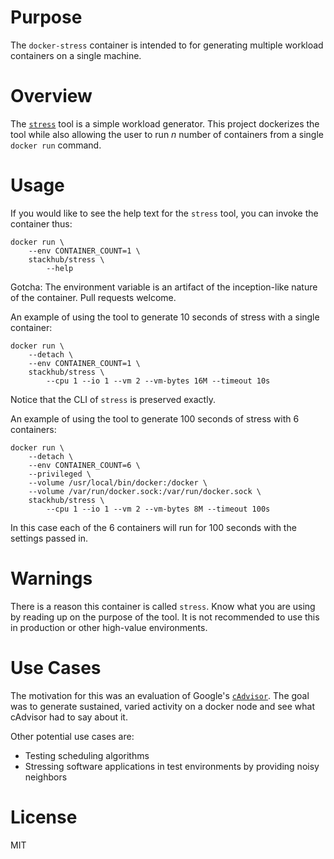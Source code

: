 # Purpose

The `docker-stress` container is intended to for generating multiple workload 
containers on a single machine.  

# Overview

The [`stress`](http://people.seas.harvard.edu/~apw/stress/) tool is a simple 
workload generator. This project dockerizes the tool while also allowing the 
user to run _n_ number of containers from a single `docker run` command.  

# Usage

If you would like to see the help text for the `stress` tool, you can invoke 
the container thus:

```
docker run \
    --env CONTAINER_COUNT=1 \
    stackhub/stress \
        --help
```

Gotcha: The environment variable is an artifact of the inception-like nature 
of the container. Pull requests welcome.

An example of using the tool to generate 10 seconds of stress with a single 
container:

```
docker run \
    --detach \
    --env CONTAINER_COUNT=1 \
    stackhub/stress \
        --cpu 1 --io 1 --vm 2 --vm-bytes 16M --timeout 10s
```

Notice that the CLI of `stress` is preserved exactly.  

An example of using the tool to generate 100 seconds of stress 
with 6 containers:

```
docker run \
    --detach \
    --env CONTAINER_COUNT=6 \
    --privileged \
    --volume /usr/local/bin/docker:/docker \
    --volume /var/run/docker.sock:/var/run/docker.sock \
    stackhub/stress \
        --cpu 1 --io 1 --vm 2 --vm-bytes 8M --timeout 100s
```

In this case each of the 6 containers will run for 100 seconds with the 
settings passed in.

# Warnings

There is a reason this container is called `stress`. Know what you are using 
by reading up on the purpose of the tool.  It is not recommended to use this
in production or other high-value environments.  

# Use Cases

The motivation for this was an evaluation of Google's 
[`cAdvisor`](https://github.com/google/cadvisor). The goal was to generate 
sustained, varied  activity on a docker node and see what cAdvisor had to 
say about it.

Other potential use cases are:
* Testing scheduling algorithms
* Stressing software applications in test environments by providing noisy
  neighbors

# License 

MIT 
